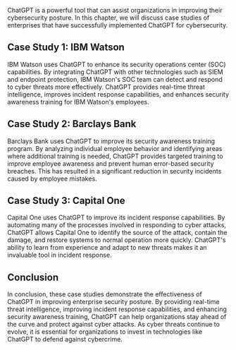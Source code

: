 
ChatGPT is a powerful tool that can assist organizations in improving their cybersecurity posture. In this chapter, we will discuss case studies of enterprises that have successfully implemented ChatGPT for cybersecurity.

Case Study 1: IBM Watson
------------------------

IBM Watson uses ChatGPT to enhance its security operations center (SOC) capabilities. By integrating ChatGPT with other technologies such as SIEM and endpoint protection, IBM Watson's SOC team can detect and respond to cyber threats more effectively. ChatGPT provides real-time threat intelligence, improves incident response capabilities, and enhances security awareness training for IBM Watson's employees.

Case Study 2: Barclays Bank
---------------------------

Barclays Bank uses ChatGPT to improve its security awareness training program. By analyzing individual employee behavior and identifying areas where additional training is needed, ChatGPT provides targeted training to improve employee awareness and prevent human error-based security breaches. This has resulted in a significant reduction in security incidents caused by employee mistakes.

Case Study 3: Capital One
-------------------------

Capital One uses ChatGPT to improve its incident response capabilities. By automating many of the processes involved in responding to cyber attacks, ChatGPT allows Capital One to identify the source of the attack, contain the damage, and restore systems to normal operation more quickly. ChatGPT's ability to learn from experience and adapt to new threats makes it an invaluable tool in incident response.

Conclusion
----------

In conclusion, these case studies demonstrate the effectiveness of ChatGPT in improving enterprise security posture. By providing real-time threat intelligence, improving incident response capabilities, and enhancing security awareness training, ChatGPT can help organizations stay ahead of the curve and protect against cyber attacks. As cyber threats continue to evolve, it is essential for organizations to invest in technologies like ChatGPT to defend against cybercrime.

